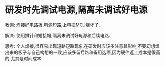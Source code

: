 # 研发时先调试电源,隔离未调试好电源

教训: 焊接好电路板,电源短路,上电把MCU烧坏了.

解决: 使用排针和短接帽,隔离未调试好电源和后续电路.

思考: 个人焊接,很容易出现短路短路现象,在研发时应该多注意其影响,不要幻想焊出来的板子与自己构想的一致,应该多留后路和备用选项,因为硬件返工成本是很高的,尤其是时间成本.